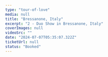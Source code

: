 ```yaml
---
type: "tour-of-love"
media: null
title: "Bressanone, Italy"
excerpt: "2 - Duo Show in Bressanone, Italy"
coverImages: null
videoSrc: ""
date: "2024-07-07T05:35:07.322Z"
ticketUrl: null
status: "Booked"
---
```

